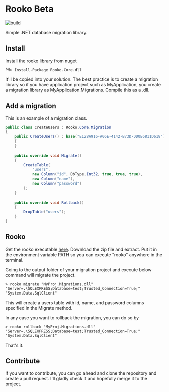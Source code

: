 # Rooko Beta

![build](https://ci.appveyor.com/api/projects/status/qnvi3yqiiv139nkn?svg=true)

Simple .NET database migration library.

## Install

Install the rooko library from nuget

	PM> Install-Package Rooko.Core.dll

It'll be copied into your solution. The best practice is to create a migration library so if you have application project such as MyApplication, you create a migration library as MyApplication.Migrations. Compile this as a .dll.

## Add a migration

This is an example of a migration class.

```cs
public class CreateUsers : Rooko.Core.Migration
{
	public CreateUsers() : base("E128A916-A06E-4142-B73D-DD0E6811D618")
	{
	}
	
	public override void Migrate()
	{
		CreateTable(
			"users",
			new Column("id", DbType.Int32, true, true, true),
			new Column("name"),
			new Column("password")
		);
	}
	
	public override void Rollback()
	{
		DropTable("users");
	}
}
```

## Rooko

Get the rooko executable [here](https://github.com/iescarro/rooko/releases). Download the zip file and extract. Put it in the environment variable PATH so you can execute "rooko" anywhere in the terminal.

Going to the output folder of your migration project and execute below command will migrate the project.

	> rooko migrate "MyProj.Migrations.dll" "Server=.\SQLEXPRESS;Database=test;Trusted_Connection=True;" "System.Data.SqlClient"

This will create a users table with id, name, and password columns specified in the Migrate method.

In any case you want to rollback the migration, you can do so by

	> rooko rollback "MyProj.Migrations.dll" "Server=.\SQLEXPRESS;Database=test;Trusted_Connection=True;" "System.Data.SqlClient"
	
That's it.
	
## Contribute

If you want to contribute, you can go ahead and clone the repository and create a pull request. I'll gladly check it and hopefully merge it to the project.